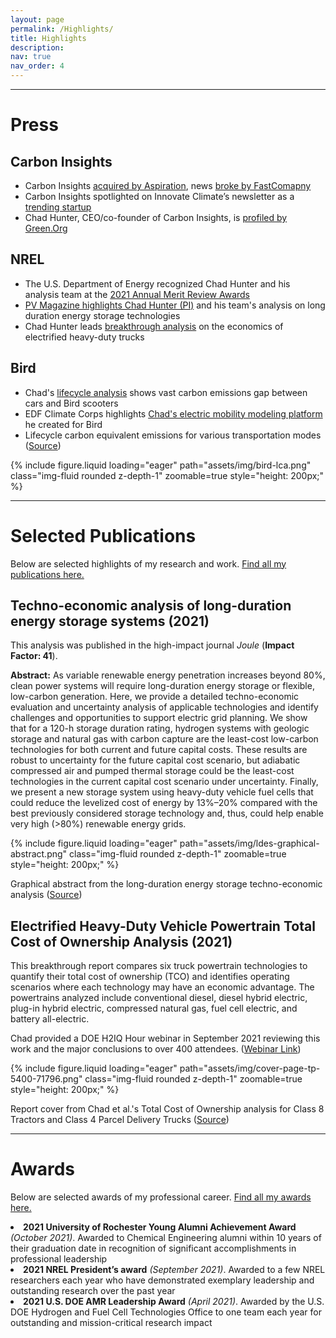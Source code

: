```yaml
---
layout: page
permalink: /Highlights/
title: Highlights
description:
nav: true
nav_order: 4
---
```


---

# Press

## Carbon Insights

- Carbon Insights [acquired by Aspiration](https://www.businesswire.com/news/home/20220112005366/en/Aspiration-Acquires-Carbon-Insights-to-Expand-its-Sustainability-Services-for-Consumers-and-Enterprises), news [broke by FastComapny](https://www.fastcompany.com/90712180/why-this-socially-responsible-bank-just-bought-a-carbon-measuring-company)
- Carbon Insights spotlighted on Innovate Climate’s newsletter as a [trending startup](https://innovateclimate.substack.com/p/526-trending-startups)
- Chad Hunter, CEO/co-founder of Carbon Insights, is [profiled by Green.Org](https://green.org/2021/11/15/carbon-insights-helps-consumers-reduce-their-carbon-footprint/)

## NREL

- The U.S. Department of Energy recognized Chad Hunter and his analysis team at the [2021 Annual Merit Review Awards](https://www.nrel.gov/news/program/2021/doe-recognizes-multiple-nrel-hydrogen-researchers-2021-annual-merit-review-awards.html)
- [PV Magazine highlights Chad Hunter (PI)](https://www.pv-magazine.com/2021/08/27/cheapest-long-duration-storage-for-systems-with-high-renewables/) and his team's analysis on long duration energy storage technologies
- Chad Hunter leads [breakthrough analysis](https://www.nrel.gov/news/program/2021/breakthrough-analysis-finds-electrified-heavy-duty-powertrains-could-provide-lower-total-cost-ownership.html) on the economics of electrified heavy-duty trucks

## Bird

- Chad's [lifecycle analysis](https://www.bird.co/blog/life-cycle-analysis-co2-emissions-gap-between-cars-scooters/) shows vast carbon emissions gap between cars and Bird scooters
- EDF Climate Corps highlights [Chad's electric mobility modeling platform](http://edfclimatecorps.org/engagement/bird-chad-hunter-2019) he created for Bird
- Lifecycle carbon equivalent emissions for various transportation modes
  ([Source](https://www.bird.co/blog/life-cycle-analysis-co2-emissions-gap-between-cars-scooters/))

<div class="row mt-3">
    <div class="col-sm mt-3 mt-md-0">
        {% include figure.liquid loading="eager" path="assets/img/bird-lca.png" class="img-fluid rounded z-depth-1" zoomable=true style="height: 200px;" %}
    </div>
</div>

---

# Selected Publications

Below are selected highlights of my research and work. [Find all my publications here.](/publications)

## Techno-economic analysis of long-duration energy storage systems (2021)

This analysis was published in the high-impact journal _Joule_ (**Impact Factor: 41**).

**Abstract:** As variable renewable energy penetration increases beyond 80%, clean power
systems will require long-duration energy storage or flexible, low-carbon generation.
Here, we provide a detailed techno-economic evaluation and uncertainty analysis of
applicable technologies and identify challenges and opportunities to support electric
grid planning. We show that for a 120-h storage duration rating, hydrogen systems with
geologic storage and natural gas with carbon capture are the least-cost low-carbon
technologies for both current and future capital costs. These results are robust to
uncertainty for the future capital cost scenario, but adiabatic compressed air and
pumped thermal storage could be the least-cost technologies in the current capital
cost scenario under uncertainty. Finally, we present a new storage system using
heavy-duty vehicle fuel cells that could reduce the levelized cost of energy by 13%–20%
compared with the best previously considered storage technology and, thus, could help
enable very high (>80%) renewable energy grids.

<div class="row mt-3">
    <div class="col-sm mt-3 mt-md-0">
        {% include figure.liquid loading="eager" path="assets/img/ldes-graphical-abstract.png" class="img-fluid rounded z-depth-1" zoomable=true style="height: 200px;" %}
    </div>
</div>

Graphical abstract from the long-duration energy storage techno-economic analysis
([Source](https://doi.org/10.1016/j.joule.2021.06.018))

## Electrified Heavy-Duty Vehicle Powertrain Total Cost of Ownership Analysis (2021)

This breakthrough report compares six truck powertrain technologies to quantify their total cost of
ownership (TCO) and identifies operating scenarios where each technology may have an economic
advantage. The powertrains analyzed include conventional diesel, diesel hybrid electric,
plug-in hybrid electric, compressed natural gas, fuel cell electric, and battery all-electric.

Chad provided a DOE H2IQ Hour webinar in September 2021 reviewing this work and the
major conclusions to over 400 attendees.
([Webinar Link](https://www.energy.gov/eere/fuelcells/h2iq-hour-market-segmentation-medium-and-heavy-duty-vehicles))

<div class="row mt-3">
    <div class="col-sm mt-3 mt-md-0">
        {% include figure.liquid loading="eager" path="assets/img/cover-page-tp-5400-71796.png" class="img-fluid rounded z-depth-1" zoomable=true style="height: 200px;" %}
    </div>
</div>

Report cover from Chad et al.'s Total Cost of Ownership analysis for Class 8 Tractors
and Class 4 Parcel Delivery Trucks
([Source](https://www.nrel.gov/docs/fy21osti/71796.pdf))

---

# Awards

Below are selected awards of my professional career. [Find all my awards here.](/awards)

<li><b>2021 University of Rochester Young Alumni Achievement Award</b> <i>(October 2021)</i>. Awarded to Chemical Engineering alumni within 10 years of their graduation date in recognition of significant accomplishments in professional leadership</li>

<li><b>2021 NREL President’s award</b> <i>(September 2021)</i>. Awarded to a few NREL researchers each year who have demonstrated exemplary leadership and outstanding research over the past year</li>

<li><b>2021 U.S. DOE AMR Leadership Award</b> <i>(April 2021)</i>. Awarded by the U.S. DOE Hydrogen and Fuel Cell Technologies Office to one team each year for outstanding and mission-critical research impact</li>
